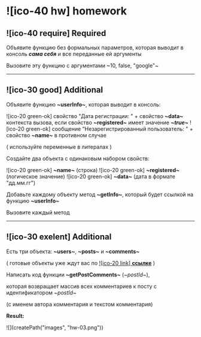 # ![ico-40 hw] homework

## ![ico-40 require] Required

Объявите функцию без формальных параметров, которая выводит в консоль **_сама себя_** и все переданные ей аргументы

Вызовите эту функцию с аргументами ~10, false, "google"~

_____________________

## ![ico-30 good] Additional

Объявите функцию **~userInfo~**, которая выводит в консоль:

![ico-20 green-ok] свойство "Дата регистрации: " + свойство **~data~** контекста вызова, если свойство **~registered~** имеет значение **_~true~_**
![ico-20 green-ok] сообщение "Незарегистрированный пользователь: " + свойство **~name~** в противном случае

( используйте переменные в литералах )

Создайте два объекта с одинаковым набором свойств:

![ico-20 green-ok] **~name~** (строка)
![ico-20 green-ok] **~registered~** (логическое значение)
![ico-20 green-ok] **~data~** (дата в формате "дд.мм.гг")

Добавьте каждому объекту метод **~getInfo~**, который будет ссылкой на функцию **~userInfo~**

Вызовите каждый метод

_____________________

## ![ico-30 exelent] Additional

Есть три объекта: **~users~**, **~posts~** и **~comments~**

( готовые объекты уже ждут вас по [![ico-20 link] **ссылке**](https://garevna.github.io/js-samples/#02) )

Написать код функции **~getPostComments~** (_~postId~_),

которая возвращает массив всех комментариев к посту с идентификатором  _~postId~_

(с именем автора комментария и текстом комментария)

**Result:**

![](createPath("images", "hw-03.png"))
